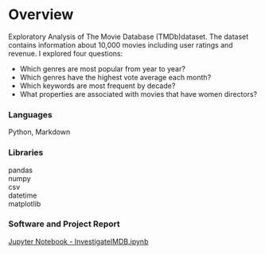 # Overview

Exploratory Analysis of The Movie Database (TMDb)dataset. The dataset contains information about 10,000 movies including user ratings and revenue.  I explored four questions:

* Which genres are most popular from year to year?
* Which genres have the highest vote average each month?
* Which keywords are most frequent by decade?
* What properties are associated with movies that have women directors?

### Languages
Python, Markdown

### Libraries
pandas<br>
numpy<br>
csv<br>
datetime<br>
matplotlib<br>

### Software and Project Report
[Jupyter Notebook - InvestigateIMDB.ipynb](https://github.com/mpetersen000/DataAnalystNanodegreeProjects/blob/master/InvestigateTMDBDataset/InvestigateIMDB.ipynb)
